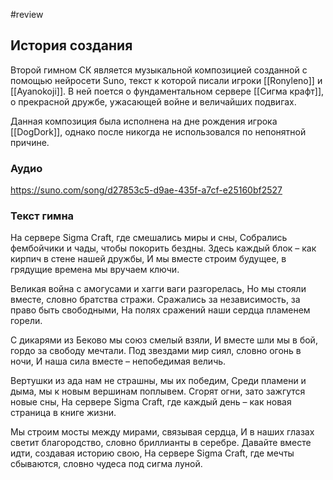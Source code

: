 #review 
## История создания 

Второй гимном СК является музыкальной композицией созданной с помощью нейросети Suno, текст к которой писали игроки [[Ronyleno]] и [[Ayanokoji]]. В ней поется о фундаментальном сервере [[Сигма крафт]], о прекрасной дружбе, ужасающей войне и величайших подвигах.

Данная композиция была исполнена на дне рождения игрока [[DogDork]], однако после никогда не использовался по непонятной причине. 
### Аудио

https://suno.com/song/d27853c5-d9ae-435f-a7cf-e25160bf2527
### Текст гимна

На сервере Sigma Craft, где смешались миры и сны, Собрались фембойчики и чады, чтобы покорить бездны. 
Здесь каждый блок – как кирпич в стене нашей дружбы,
И мы вместе строим будущее, в грядущие времена мы вручаем ключи.

Великая война с амогусами и хагги ваги разгорелась, 
Но мы стояли вместе, словно братства стражи. 
Сражались за независимость, за право быть свободными, 
На полях сражений наши сердца пламенем горели.

С дикарями из Беково мы союз смелый взяли,
И вместе шли мы в бой, гордо за свободу мечтали.
Под звездами мир сиял, словно огонь в ночи,
И наша сила вместе – непобедимая величь.

Вертушки из ада нам не страшны, мы их победим,
Среди пламени и дыма, мы к новым вершинам поплывем.
Сгорят огни, зато зажгутся новые сны,
На сервере Sigma Craft, где каждый день – как новая страница в книге жизни.

Мы строим мосты между мирами, связывая сердца, 
И в наших глазах светит благородство, словно бриллианты в серебре. 
Давайте вместе идти, создавая историю свою, 
На сервере Sigma Craft, где мечты сбываются, словно чудеса под сигма луной.
